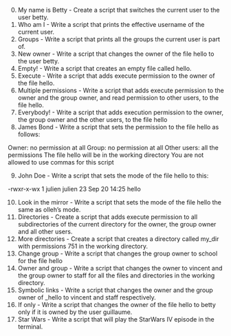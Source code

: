 0. My name is Betty - Create a script that switches the current user to the user betty.
1. Who am I - Write a script that prints the effective username of the current user.
2. Groups - Write a script that prints all the groups the current user is part of.
3. New owner - Write a script that changes the owner of the file hello to the user betty.
4. Empty! - Write a script that creates an empty file called hello.
5. Execute - Write a script that adds execute permission to the owner of the file hello.
6. Multiple permissions - Write a script that adds execute permission to the owner and the group owner, and read permission to other users, to the file hello.
7. Everybody! - Write a script that adds execution permission to the owner, the group owner and the other users, to the file hello
8. James Bond - Write a script that sets the permission to the file hello as follows:

Owner: no permission at all
Group: no permission at all
Other users: all the permissions
The file hello will be in the working directory You are not allowed to use commas for this script

9. John Doe - Write a script that sets the mode of the file hello to this:

-rwxr-x-wx 1 julien julien 23 Sep 20 14:25 hello

10. Look in the mirror - Write a script that sets the mode of the file hello the same as olleh’s mode.
11. Directories - Create a script that adds execute permission to all subdirectories of the current directory for the owner, the group owner and all other users.
12. More directories - Create a script that creates a directory called my_dir with permissions 751 in the working directory.
13. Change group - Write a script that changes the group owner to school for the file hello
14. Owner and group - Write a script that changes the owner to vincent and the group owner to staff for all the files and directories in the working directory.
15. Symbolic links - Write a script that changes the owner and the group owner of _hello to vincent and staff respectively.
16. If only - Write a script that changes the owner of the file hello to betty only if it is owned by the user guillaume.
17. Star Wars - Write a script that will play the StarWars IV episode in the terminal.
